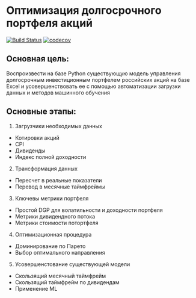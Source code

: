 # Оптимизация долгосрочного портфеля акций

[![Build Status](https://travis-ci.org/WLM1ke/PortfolioOptimizer?branch=master)](https://travis-ci.org/WLM1ke/PortfolioOptimizer) [![codecov](https://codecov.io/gh/WLM1ke/PortfolioOptimizer/branch/master/graph/badge.svg)](https://codecov.io/gh/WLM1ke/PortfolioOptimizer)


## Основная цель:
Воспроизвести на базе Python существующую модель управления долгосрочным инвестиционным портфелем российских акций на базе Excel и усовершенствовать ее с помощью автоматизации загрузки данных и методов машинного обучения

## Основные этапы:
1. Загрузчики необходимых данных
  * Котировки акций
  * CPI
  * Дивиденды
  * Индекс полной доходности

2. Трансформация данных
  * Пересчет в реальные показатели
  * Перевод в месячные таймфреймы

3. Ключевы метрики портфеля
  * Простой DGP для волатильности и доходности портфеля
  * Метрики дивидендного потока
  * Метрики стоимости потортфеля

4. Оптимизационная процедура
  * Доминирование по Парето
  * Выбор оптимального направления
  
5. Усовершенстование существующей модели
  * Скользящий месячный таймфрейм
  * Скользящий таймфрейм по дивидендам
  * Применение ML
